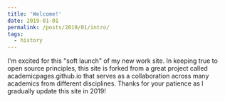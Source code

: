 ```yaml
---
title: 'Welcome!'
date: 2019-01-01
permalink: /posts/2019/01/intro/
tags:
  - history
---
```


I'm excited for this "soft launch" of my new work site. In keeping true to open source principles, this site is forked from a great project called academicpages.github.io that serves as a collaboration across many academics from different disciplines. Thanks for your patience as I gradually update this site in 2019!
